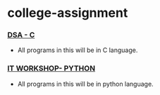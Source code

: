 # college-assignment

### [DSA - C](https://github.com/keshavcodex/college-assignment/tree/main/DSA%20in%20college)
- All programs in this will be in C language.

### [IT WORKSHOP- PYTHON](https://github.com/keshavcodex/college-assignment/tree/main/IT%20WORKSHOP)
- All programs in this will be in python language.
